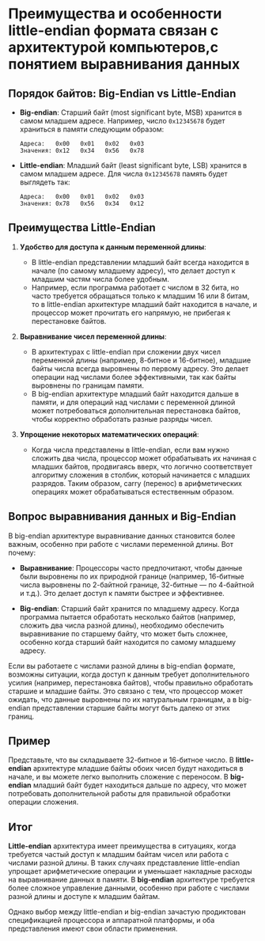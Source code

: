# Преимущества и особенности little-endian формата связан с архитектурой компьютеров,с понятием выравнивания данных

## Порядок байтов: Big-Endian vs Little-Endian

- **Big-endian**: Старший байт (most significant byte, MSB) хранится в самом младшем адресе. Например, число `0x12345678` будет храниться в памяти следующим образом:
  ```
  Адреса:   0x00   0x01   0x02   0x03
  Значения: 0x12   0x34   0x56   0x78
  ```

- **Little-endian**: Младший байт (least significant byte, LSB) хранится в самом младшем адресе. Для числа `0x12345678` память будет выглядеть так:
  ```
  Адреса:   0x00   0x01   0x02   0x03
  Значения: 0x78   0x56   0x34   0x12
  ```

## Преимущества Little-Endian

1. **Удобство для доступа к данным переменной длины**:
   - В little-endian представлении младший байт всегда находится в начале (по самому младшему адресу), что делает доступ к младшим частям числа более удобным.
   - Например, если программа работает с числом в 32 бита, но часто требуется обращаться только к младшим 16 или 8 битам, то в little-endian архитектуре младший байт находится в начале, и процессор может прочитать его напрямую, не прибегая к перестановке байтов.

2. **Выравнивание чисел переменной длины**:
   - В архитектурах с little-endian при сложении двух чисел переменной длины (например, 8-битное и 16-битное), младшие байты числа всегда выровнены по первому адресу. Это делает операции над числами более эффективными, так как байты выровнены по границам памяти.
   - В big-endian архитектуре младший байт находится дальше в памяти, и для операций над числами с переменной длиной может потребоваться дополнительная перестановка байтов, чтобы корректно обработать разные разряды чисел.

3. **Упрощение некоторых математических операций**:
   - Когда числа представлены в little-endian, если вам нужно сложить два числа, процессор может обрабатывать их начиная с младших байтов, продвигаясь вверх, что логично соответствует алгоритму сложения в столбик, который начинается с младших разрядов. Таким образом, carry (перенос) в арифметических операциях может обрабатываться естественным образом.

## Вопрос выравнивания данных и Big-Endian

В big-endian архитектуре выравнивание данных становится более важным, особенно при работе с числами переменной длины. Вот почему:

- **Выравнивание**: Процессоры часто предпочитают, чтобы данные были выровнены по их природной границе (например, 16-битные числа выровнены по 2-байтной границе, 32-битные — по 4-байтной и т.д.). Это делает доступ к памяти быстрее и эффективнее.
  
- **Big-endian**: Старший байт хранится по младшему адресу. Когда программа пытается обработать несколько байтов (например, сложить два числа разной длины), необходимо обеспечить выравнивание по старшему байту, что может быть сложнее, особенно когда старший байт находится по самому младшему адресу.

Если вы работаете с числами разной длины в big-endian формате, возможны ситуации, когда доступ к данным требует дополнительного усилия (например, перестановка байтов), чтобы правильно обработать старшие и младшие байты. Это связано с тем, что процессор может ожидать, что данные выровнены по их натуральным границам, а в big-endian представлении старшие байты могут быть далеко от этих границ.

## Пример

Представьте, что вы складываете 32-битное и 16-битное число. В **little-endian** архитектуре младшие байты обоих чисел будут находиться в начале, и вы можете легко выполнить сложение с переносом. В **big-endian** младший байт будет находиться дальше по адресу, что может потребовать дополнительной работы для правильной обработки операции сложения.

## Итог

**Little-endian** архитектура имеет преимущества в ситуациях, когда требуется частый доступ к младшим байтам чисел или работа с числами разной длины. В таких случаях представление little-endian  упрощает арифметические операции и уменьшает накладные расходы на выравнивание данных в памяти. В **big-endian** архитектуре требуется более сложное управление данными, особенно при работе с числами разной длины и доступе к младшим байтам.

Однако выбор между little-endian и big-endian зачастую продиктован спецификацией процессора и аппаратной платформы, и оба представления имеют свои области применения.
